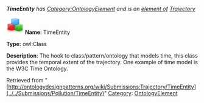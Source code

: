 ___TimeEntity__ has [Category:OntologyElement](../../Category/OntologyElement "Category:OntologyElement") and is an [element of](../../Property/ElementOf "Property:ElementOf") [Trajectory](../../Submissions/Trajectory "Submissions:Trajectory")_


  




[![Class](../../images/thumb/2/27/Class.gif/45px-Class.gif)](../../Image/Class.gif "Class")
__Name__: TimeEntity 


__Type:__ owl:Class 


__Description__: The hook to class/pattern/ontology that models time, this class provides the temporal extent of the trajectory. One example of time model is the W3C Time Ontology. 





Retrieved from "[http://ontologydesignpatterns.org/wiki/Submissions:Trajectory/TimeEntity](../../Submissions/Pollution/TimeEntity)"
 [Category](http://ontologydesignpatterns.org/wiki/Special:Categories "Special:Categories"): [OntologyElement](../../Category/OntologyElement "Category:OntologyElement")